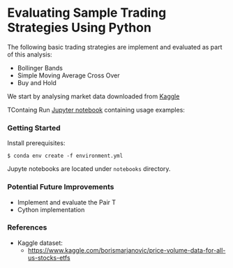 # Evaluating Sample Trading Strategies Using Python

The following basic trading strategies are implement and evaluated as part of this analysis:

* Bollinger Bands
* Simple Moving Average Cross Over
* Buy and Hold

We start by analysing market data downloaded from [Kaggle]([1])

TContaing
Run [Jupyter notebook](notebooks/MonteCarlo.ipynb) containing usage examples:

### Getting Started

Install prerequisites:
```
$ conda env create -f environment.yml 
```
Jupyte notebooks are located under ```notebooks``` directory.

### Potential Future Improvements

* Implement and evaluate the Pair T
* Cython implementation

### References

* Kaggle dataset:
  * https://www.kaggle.com/borismarjanovic/price-volume-data-for-all-us-stocks-etfs

[1]: https://www.kaggle.com/borismarjanovic/price-volume-data-for-all-us-stocks-etfs
